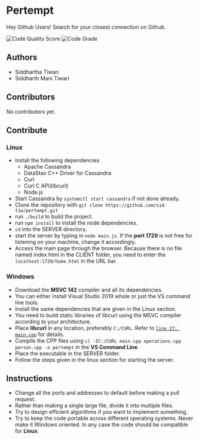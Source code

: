 # Pertempt 
Hey Github Users! Search for your closest connection on Github.

![Code Quality Score](https://www.code-inspector.com/project/11040/score/svg)           ![Code Grade](https://www.code-inspector.com/project/11040/status/svg)

## Authors
- Siddhartha Tiwari
- Siddharth Mani Tiwari

## Contributors
No contributors yet.

## Contribute
### Linux
- Install the following dependencies
  - Apache Cassandra
  - DataStax C++ Driver for Cassandra
  - Curl
  - Curl C API(libcurl)
  - Node.js
- Start Cassandra by `systemctl start cassandra` if not done already.
- Clone the repository with `git clone https://github.com/sid-tiw/pertempt.git`
- run `./build` to build the project.
- run `npm install` to install the node dependencies.
- `cd` into the SERVER directory.
- start the server by typing in `node main.js`. If the <b>port 1729</b> is not free for listening on your machine, change it accordingly.
- Access the main page through the browser. Because there is no file named index.html in the CLIENT folder, you need to enter the `localhost:1729/home.html` in the URL bar.

### Windows
- Download the <b>MSVC 142</b> compiler and all its dependencies.
- You can either install Visual Studio 2019 whole or just the VS command line tools.<br>
- Install the same dependencies that are given in the Linux section.<br>
- You need to build static libraries of libcurl using the MSVC compiler according to your architecture.<br>
- Place <b>libcurl</b> in any location, preferably `C:/CURL`. Refer to [`line 27: main.cpp`](https://github.com/sid-tiw/pertempt/blob/553f4af9a19cb3855bbea2b4ab65d6441737492e/CPP/main.cpp#L27) for details.
- Compile the CPP files using `cl -IC:/CURL main.cpp operations.cpp person.cpp -o pertempt` in the <b>VS Command Line</b>.
- Place the executable in the SERVER folder.
- Follow the steps given in the linux section for starting the server.

## Instructions
- Change all the ports and addresses to default before making a pull request.
- Rather than making a single large file, divide it into multiple files.
- Try to design efficient algorithms if you want to implement something.
- Try to keep the code portable across different operating systems. Never make it Windows oriented. In any case the code should be compatible for <b>Linux</b>.
